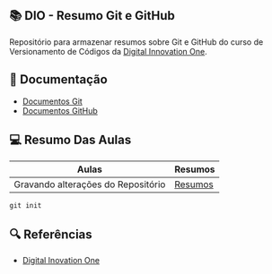 
## 📚 DIO - Resumo Git e GitHub

Repositório para armazenar resumos sobre Git e GitHub do curso de Versionamento de Códigos da [Digital Innovation One](https://www.dio.me).

## 📃 Documentação
- [Documentos Git](https://www.git-scm.com)
- [Documentos GitHub](https://docs.github.com/pt)

## 💻 Resumo Das Aulas
| Aulas | Resumos |
|-------|---------|
| Gravando alterações do Repositório| [Resumos]()|

```
git init

```

## 🔍 Referências 
- [Digital Inovation One](dio.me)


